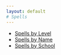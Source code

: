 ```yaml
---
layout: default
# Spells
---
```


* [Spells by Level](/spellcasting/spell_indexes/spells_by_level/)
* [Spells by Name](/spellcasting/spell_indexes/spells_by_name/)
* [Spells by School](/spellcasting/spell_indexes/spells_by_school)